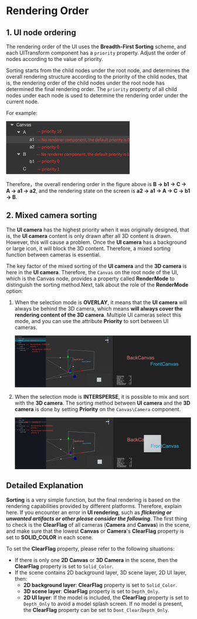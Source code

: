 # Rendering Order

## 1. UI node ordering

The rendering order of the UI uses the **Breadth-First Sorting** scheme, and each UITransform component has a `priority` property. Adjust the order of nodes according to the value of priority.

Sorting starts from the child nodes under the root node, and determines the overall rendering structure according to the priority of the child nodes, that is, the rendering order of the child nodes under the root node has determined the final rendering order. The `priority` property of all child nodes under each node is used to determine the rendering order under the current node.

For example:

![priority.png](priority/priority.png)

Therefore，the overall rendering order in the figure above is __B -> b1 -> C -> A -> a1 -> a2__, and the rendering state on the screen is __a2 -> a1 -> A -> C -> b1 -> B__.

## 2. Mixed camera sorting

The **UI camera** has the highest priority when it was originally designed, that is, the **UI camera** content is only drawn after all 3D content is drawn. However, this will cause a problem. Once the **UI camera** has a background or large icon, it will block the 3D content. Therefore, a mixed sorting function between cameras is essential.

The key factor of the mixed sorting of the **UI camera** and the **3D camera** is here in the **UI camera**. Therefore, the `Canvas` on the root node of the UI, which is the Canvas node, provides a property called __RenderMode__ to distinguish the sorting method.Next, talk about the role of the __RenderMode__ option:

1. When the selection mode is __OVERLAY__, it means that the **UI camera** will always be behind the 3D camera, which means __will always cover the rendering content of the 3D camera__. Multiple UI cameras select this mode, and you can use the attribute __Priority__ to sort between UI cameras.

    ![overlay](./priority/overlay.png)

2. When the selection mode is __INTERSPERSE__, it is possible to mix and sort with the **3D camera**. The sorting method between **UI camera** and the **3D camera** is done by setting __Priority__ on the `Canvas\Camera` component.

    ![intersperse](./priority/intersperse.png)

## Detailed Explanation

**Sorting** is a very simple function, but the final rendering is based on the rendering capabilities provided by different platforms. Therefore, explain here. If you encounter an error in **UI rendering**, such as ***flickering or unwanted artifacts or other please consider the following***.
The first thing to check is the __ClearFlag__ of all cameras (**Camera** and **Canvas**) in the scene, and make sure that the lowest __Canvas__ or __Camera__'s **ClearFlag** property is set to __SOLID_COLOR__ in each scene.

To set the __ClearFlag__ property, please refer to the following situations:
- If there is only one __2D Canvas__ or __3D Camera__ in the scene, then the __ClearFlag__ property is set to `Solid_Color`.
- If the scene contains 2D background layer, 3D scene layer, 2D UI layer, then:
  - **2D background layer**: __ClearFlag__ property is set to `Solid_Color`.
  - **3D scene layer**: __ClearFlag__ property is set to `Depth_Only`.
  - **2D UI layer**: If the model is included, the __ClearFlag__ property is set to `Depth_Only` to avoid a model splash screen. If no model is present, the __ClearFlag__ property can be set to `Dont_Clear`/`Depth_Only`.
